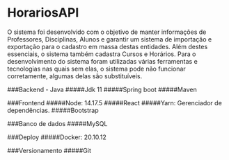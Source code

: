 # HorariosAPI
  O sistema foi desenvolvido com o objetivo de manter informações de Professores, Disciplinas, Alunos e garantir um sistema de importação e exportação para o cadastro em massa destas entidades. Além destes essenciais, o sistema também cadastra Cursos e Horários.
  Para o desenvolvimento do sistema foram utilizadas várias ferramentas e tecnologias nas quais sem elas, o sistema pode não funcionar corretamente, algumas delas são substituíveis.

###Backend - Java
  #####Jdk 11
  #####Spring boot
  #####Maven

###Frontend
	#####Node: 14.17.5
	#####React
	#####Yarn: Gerenciador de dependências.
	#####Bootstrap

###Banco de dados 
  #####MySQL

###Deploy
	#####Docker: 20.10.12

###Versionamento
  #####Git
